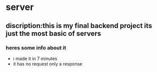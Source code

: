 # server
## discription:this is my final backend project its just the most basic of servers
### heres some info about it
+ i made it in 7 minutes
+ it has no request only a response


